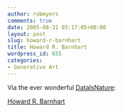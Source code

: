 ```yaml
---
author: robmyers
comments: true
date: 2005-08-31 05:17:05+00:00
layout: post
slug: howard-r-barnhart
title: Howard R. Barnhart
wordpress_id: 655
categories:
- Generative Art
---
```


Via the ever wonderful [DataIsNature](http://dataisnature.com/?p=195):  
  
[Howard R. Barnhart](http://www.barnhartart.com/currentwork.html)  


